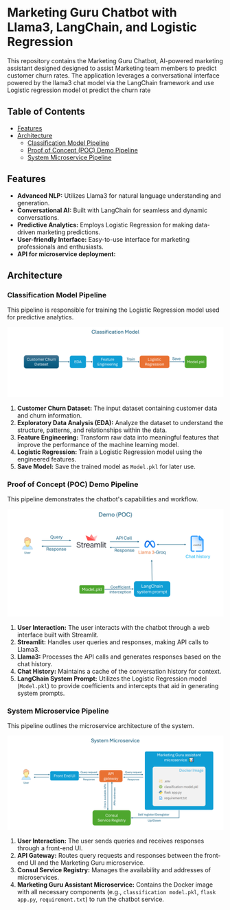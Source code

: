 # Marketing Guru Chatbot with Llama3, LangChain, and Logistic Regression

This repository contains the Marketing Guru Chatbot, AI-powered marketing assistant designed designed to assist Marketing team members to predict customer churn rates. The application leverages a conversational interface powered by the llama3 chat model via the LangChain framework
and use Logistic regression model ot predict the churn rate


## Table of Contents

- [Features](#features)
- [Architecture](#architecture)
  - [Classification Model Pipeline](#classification-model-pipeline)
  - [Proof of Concept (POC) Demo Pipeline](#proof-of-concept-poc-demo-pipeline)
  - [System Microservice Pipeline](#system-microservice-pipeline)


## Features

- **Advanced NLP:** Utilizes Llama3 for natural language understanding and generation.
- **Conversational AI:** Built with LangChain for seamless and dynamic conversations.
- **Predictive Analytics:** Employs Logistic Regression for making data-driven marketing predictions.
- **User-friendly Interface:** Easy-to-use interface for marketing professionals and enthusiasts.
- **API for microservice deployment:** 



## Architecture

### Classification Model Pipeline

This pipeline is responsible for training the Logistic Regression model used for predictive analytics.

![Classification Model Pipeline](classification_model_pipline.png)

1. **Customer Churn Dataset:** The input dataset containing customer data and churn information.
2. **Exploratory Data Analysis (EDA):** Analyze the dataset to understand the structure, patterns, and relationships within the data.
3. **Feature Engineering:** Transform raw data into meaningful features that improve the performance of the machine learning model.
4. **Logistic Regression:** Train a Logistic Regression model using the engineered features.
5. **Save Model:** Save the trained model as `Model.pkl` for later use.

### Proof of Concept (POC) Demo Pipeline

This pipeline demonstrates the chatbot's capabilities and workflow.

![POC Demo Pipeline](POC_demo_pipeline.png)

1. **User Interaction:** The user interacts with the chatbot through a web interface built with Streamlit.
2. **Streamlit:** Handles user queries and responses, making API calls to Llama3.
3. **Llama3:** Processes the API calls and generates responses based on the chat history.
4. **Chat History:** Maintains a cache of the conversation history for context.
5. **LangChain System Prompt:** Utilizes the Logistic Regression model (`Model.pkl`) to provide coefficients and intercepts that aid in generating system prompts.

### System Microservice Pipeline

This pipeline outlines the microservice architecture of the system.

![System Microservice Pipeline](system_microservice_pipline.png)

1. **User Interaction:** The user sends queries and receives responses through a front-end UI.
2. **API Gateway:** Routes query requests and responses between the front-end UI and the Marketing Guru microservice.
3. **Consul Service Registry:** Manages the availability and addresses of microservices.
4. **Marketing Guru Assistant Microservice:** Contains the Docker image with all necessary components (e.g., `classification model.pkl`, `flask app.py`, `requirement.txt`) to run the chatbot service.




